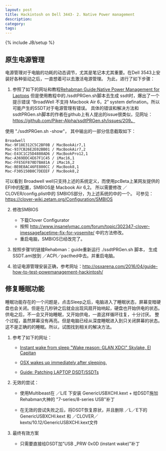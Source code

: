 ```yaml
---
layout: post
title: Hackintosh on Dell 3443- 2. Native Power management
description: 
category: 
tags: 
---
```

{% include JB/setup %}

## 原生电源管理
电源管理对于电脑的功耗的动态调节，尤其是笔记本尤其重要。在Dell 3543上安装好各种驱动之后，一直想着可以去激活电源管理。
为此，进行了如下步骤：

1. 参照了如下的网址和教程[Rehabman Guide:Native Power Management for Laptops](https://www.tonymacx86.com/threads/guide-native-power-management-for-laptops.175801/)
但是使用教程中的./ssdtPRGen.sh脚本去生成 ssdt时，爆出了一个提示错误 “BroadWell 不支持 Macbook Air 6，2” system defination。所以可能产生的SSDT对于电源管理有错误。
具体的错误和解决方法和 ssdtPRGen.sh脚本的作者在github上有人提出的issue很类似，见网址：https://github.com/Piker-Alpha/ssdtPRGen.sh/issues/209。

使用 "./ssdtPRGen.sh -show"， 其中输出的一部分信息截取如下：

    Broadwell
    Mac-9F18E312C5C2BF0B / MacBookAir7,1
    Mac-937CB26E2E02BB01 / MacBookAir7,2
    Mac-E43C1C25D4880AD6 / MacBookPro12,1
    Mac-A369DDC4E67F1C45 / iMac16,1
    Mac-FFE5EF870D7BA81A / iMac16,2
    Mac-BE0E8AC46FE800CC / MacBook8,1
    Mac-F305150B0C7DEEEF / MacBook8,2

可以看到 Broadwell well只支持上述的系统定义，而使用pcBeta上某网友提供的EFI中的配置，SMBIOS是 Macbook Air 6,2。
所以需要修改 ／CLOVER/config.plist中的 SMBIOS部分，为上述系统的中的一个。
可参见： https://clover-wiki.zetam.org/Configuration/SMBIOS

2. 修改SMBIOS
    - 下载Clover Configurator
    - 按照 http://www.insanelymac.com/forum/topic/302347-clover-imessagefacetime-fix-for-yosemite/ 中的方法修改。
    - 重启电脑，SMBIOS已经改完了。

3. 按照步骤1的链接Rehabman：guide重新运行 ./ssdtPRGen.sh 脚本， 生成SSDT.aml放到 ／ACPI／pacthed中去。并重启电脑。

4. 验证电源管理安装正确，参考网址：http://osxarena.com/2016/04/guide-how-to-test-powemanagement-hackintosh/

## 修复睡眠功能
睡眠功能存在的一个问题是，点击Sleep之后，电脑进入了睡眠状态，屏幕变暗硬盘也会关闭。但是在几秒钟之后就会出现风扇开始响起，硬盘也开始供电的状态。
供电之后，不一会又开始睡眠，又开始供电，一直这样循环往复，十分讨厌。
整个过程，虽然屏幕没有再亮。但是电脑已经从深度睡眠进入到只关闭屏幕的状态。这不是正确的的睡眠。所以，试图找到相关的解决方法。

1. 参考了如下的网址：

    - [Instant wake from sleep "Wake reason: GLAN XDCI" Skylake, El Capitan](https://www.tonymacx86.com/threads/instant-wake-from-sleep-wake-reason-glan-xdci-skylake-el-capitan.198588/)

    - [OSX wakes up immediately after sleeping.](https://www.tonymacx86.com/threads/osx-wakes-up-immediately-after-sleeping.145911/)

    - [Guide: Patching LAPTOP DSDT/SSDTs](https://www.tonymacx86.com/threads/guide-patching-laptop-dsdt-ssdts.152573/)

2. 无效的尝试：
    - 使用Multibeast在 ／L/E 下安装 GenericUSBXCHI.kext + 给DSDT施加Rehabman大神的 "7-series/8-series USB"补丁
    
    - 在无效的尝试失败之后，将DSDT恢复原状，并且删除 ／L／E下的 GenericUSBXCHI.kext 和 ／CLOVER／kexts/10.12/GenericUSBXCHI.kext文件

3. 最终有效方案
    - 只需要直接给DSDT加"USB _PRW 0x0D (instant wake)"补丁



